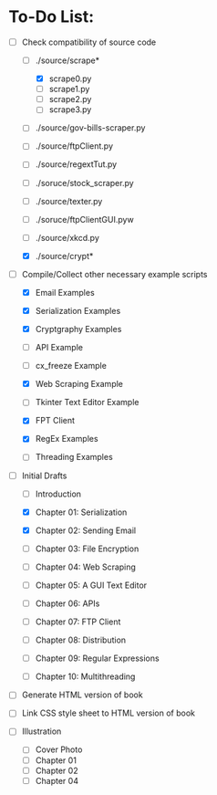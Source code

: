 # To-Do List:

- [ ] Check compatibility of source code
  - [ ] ./source/scrape\*
    - [x] scrape0.py
    - [ ] scrape1.py
    - [ ] scrape2.py
    - [ ] scrape3.py
  - [ ] ./source/gov-bills-scraper.py
  - [ ] ./source/ftpClient.py
  - [ ] ./source/regextTut.py
  - [ ] ./soruce/stock\_scraper.py
  - [ ] ./source/texter.py
  - [ ] ./soruce/ftpClientGUI.pyw
  - [ ] ./source/xkcd.py
  - [x] ./source/crypt\*


- [ ] Compile/Collect other necessary example
  scripts
  - [x] Email Examples
  - [x] Serialization Examples
  - [x] Cryptgraphy Examples
  - [ ] API Example
  - [ ] cx\_freeze Example
  - [x] Web Scraping Example
  - [ ] Tkinter Text Editor Example
  - [x] FPT Client
  - [x] RegEx Examples
  - [ ] Threading Examples


- [ ] Initial Drafts
  - [ ] Introduction
  - [x] Chapter 01: Serialization
  - [x] Chapter 02: Sending Email
  - [ ] Chapter 03: File Encryption
  - [ ] Chapter 04: Web Scraping
  - [ ] Chapter 05: A GUI Text Editor
  - [ ] Chapter 06: APIs
  - [ ] Chapter 07: FTP Client
  - [ ] Chapter 08: Distribution
  - [ ] Chapter 09: Regular Expressions
  - [ ] Chapter 10: Multithreading


- [ ] Generate HTML version of book
- [ ] Link CSS style sheet to HTML version of book


- [ ] Illustration
  - [ ] Cover Photo
  - [ ] Chapter 01
  - [ ] Chapter 02
  - [ ] Chapter 04
